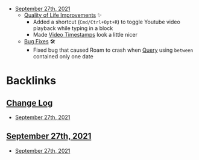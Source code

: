 - [September 27th, 2021](<September 27th, 2021.md>)
    - [Quality of Life Improvements](<Quality of Life Improvements.md>) ✨
        - Added a shortcut (`Cmd/Ctrl+Opt+R`) to toggle Youtube video playback while typing in a block
        - Made [Video Timestamps](<Video Timestamps.md>) look a little nicer
    - [Bug Fixes](<Bug Fixes.md>)  🛠
        - Fixed bug that caused Roam to crash when [Query](<Query.md>) using `between` contained only one date

# Backlinks
## [Change Log](<Change Log.md>)
- [September 27th, 2021](<September 27th, 2021.md>)

## [September 27th, 2021](<September 27th, 2021.md>)
- [September 27th, 2021](<September 27th, 2021.md>)

